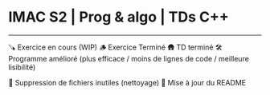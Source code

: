# IMAC S2 | Prog & algo | TDs C++
----

🪚 Exercice en cours (WIP)
🪵 Exercice Terminé
🛖 TD terminé
🛠️ Programme amélioré (plus efficace / moins de lignes de code / meilleure lisibilité)

🧹 Suppression de fichiers inutiles (nettoyage)
📝 Mise à jour du README